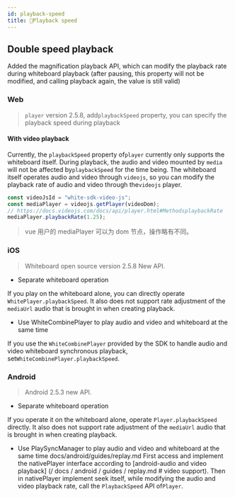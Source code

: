 ```yaml
---
id: playback-speed
title: Playback speed
---
```


## Double speed playback

Added the magnification playback API, which can modify the playback rate during whiteboard playback (after pausing, this property will not be modified, and calling playback again, the value is still valid)

### Web

> `player` version 2.5.8, add`playbackSpeed` property, you can specify the playback speed during playback

#### With video playback

Currently, the `playbackSpeed` property of`player` currently only supports the whiteboard itself.
During playback, the audio and video mounted by `media` will not be affected by`playbackSpeed` for the time being.
The whiteboard itself operates audio and video through `videojs`, so you can modify the playback rate of audio and video through the`videojs` player.

```js
const videoJsId = "white-sdk-video-js";
const mediaPlayer = videojs.getPlayer(videoDom);
// https://docs.videojs.com/docs/api/player.html#MethodsplaybackRate
mediaPlayer.playbackRate(1.25);
```

>vue 用户的 mediaPlayer 可以为 dom 节点，操作略有不同。

### iOS

> Whiteboard open source version 2.5.8 New API.

* Separate whiteboard operation

If you play on the whiteboard alone, you can directly operate `WhitePlayer.playbackSpeed`. It also does not support rate adjustment of the `mediaUrl` audio that is brought in when creating playback.

* Use WhiteCombinePlayer to play audio and video and whiteboard at the same time

If you use the `WhiteCombinePlayer` provided by the SDK to handle audio and video whiteboard synchronous playback, set`WhiteCombinePlayer.playbackSpeed`.

### Android

> Android 2.5.3 new API.

* Separate whiteboard operation

If you operate it on the whiteboard alone, operate `Player.playbackSpeed` directly. It also does not support rate adjustment of the `mediaUrl` audio that is brought in when creating playback.

* Use PlaySyncManager to play audio and video and whiteboard at the same time
docs/android/guides/replay.md
First access and implement the nativePlayer interface according to [android-audio and video playback] (/ docs / android / guides / replay.md # video support). Then in nativePlayer implement seek itself, while modifying the audio and video playback rate, call the `PlaybackSpeed` API of`Player`.
